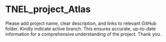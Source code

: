 # TNEL_project_Atlas
Please add project name, clear description, and links to relevant GitHub folder. Kindly indicate active branch. This ensures accurate, up-to-date information for a comprehensive understanding of the project. Thank you.
